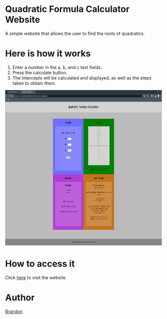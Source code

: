# Quadratic Formula Calculator Website
A simple website that allows the user to find the roots of quadratics.

# Here is how it works
1. Enter a number in the a, b, and c text fields.
2. Press the calculate button.
3. The intercepts will be calculated and displayed, as well as the steps taken to obtain them.

<p align="center"><img src="websiteexample.PNG" width="1000" height="500"></p>

# How to access it
Click <a href="http://www.quadraticformulacalculator.com.s3-website.us-east-2.amazonaws.com/">here</a> to visit the website.

# Author
<a href="https://github.com/btror">Brandon</a>
